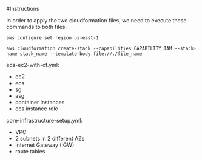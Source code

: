 #Instructions

In order to apply the two cloudformation files, we need to execute these commands to both files:

```aws configure set region us-east-1```

```aws cloudformation create-stack --capabilities CAPABILITY_IAM --stack-name stack_name --template-body file://./file_name```

ecs-ec2-with-cf.yml:
- ec2
- ecs
- sg
- asg
- container instances
- ecs instance role

core-infrastructure-setup.yml:
- VPC
- 2 subnets in 2 different AZs
- Internet Gateway (IGW)
- route tables
  
